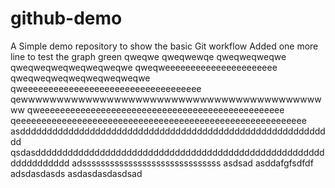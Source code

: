 # github-demo
A Simple demo repository to show the basic Git workflow
Added one more line to test the graph
green
qweqwe
qweqwewqe
qweqweqweqwe
qweqweqweqweqweqweqwe
qweqweeeeeeeeeeeeeeeeeeeeee
qweqweqweqweqweqweqweqwe
qweeeeeeeeeeeeeeeeeeeeeeeeeeeeeeeeeee
qewwwwwwwwwwwwwwwwwwwwwwwwwwwwwwwwwwwwwwwwwwww
qweeeeeeeeeeeeeeeeeeeeeeeeeeeeeeeeeeeeeeeeeeeeeeee
qeeeeeeeeeeeeeeeeeeeeeeeeeeeeeeeeeeeeeeeeeeeeeeeeeeeeeeeee
asddddddddddddddddddddddddddddddddddddddddddddddddddddddddddd
qsdasddddddddddddddddddddddddddddddddddddddddddddddddddddddddddddddddd
adssssssssssssssssssssssssssssss
asdsad
asddafgfsdfdf adsdasdasds
asdasdasdasdsad

